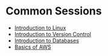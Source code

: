 # Common Sessions

* [Introduction to Linux](1-Linux.md)
* [Introduction to Version Control](2-Version-Control.md)
* [Introduction to Databases](3-Databases.md)
* [Basics of AWS](4-AWS-Basics.md)

